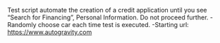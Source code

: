 Test script automate the creation of a credit application until you see “Search for Financing”, Personal Information. Do not proceed further.
-Randomly choose car each time test is executed.
-Starting url: https://www.autogravity.com
